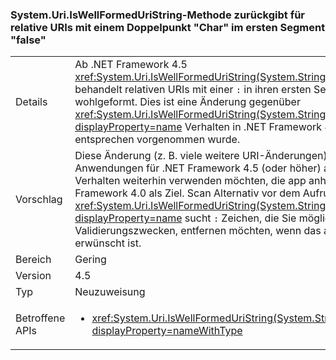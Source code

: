 ### <a name="systemuriiswellformeduristring-method-returns-false-for-relative-uris-with-a-colon-char-in-first-segment"></a>System.Uri.IsWellFormedUriString-Methode zurückgibt für relative URIs mit einem Doppelpunkt "Char" im ersten Segment "false"

|   |   |
|---|---|
|Details|Ab .NET Framework 4.5 <xref:System.Uri.IsWellFormedUriString(System.String,System.UriKind)> behandelt relativen URIs mit einer <code>:</code> in ihren ersten Segment nicht wohlgeformt. Dies ist eine Änderung gegenüber <xref:System.Uri.IsWellFormedUriString(System.String,System.UriKind)?displayProperty=name> Verhalten in .NET Framework 4.0, die an RFC3986 entsprechen vorgenommen wurde.|
|Vorschlag|Diese Änderung (z. B. viele weitere URI-Änderungen) wirkt sich nur auf Anwendungen für .NET Framework 4.5 (oder höher) aus. Um das alte Verhalten weiterhin verwenden möchten, die app anhand der .NET Framework 4.0 als Ziel. Scan Alternativ vor dem Aufruf des URIS <xref:System.Uri.IsWellFormedUriString(System.String,System.UriKind)?displayProperty=name> sucht <code>:</code> Zeichen, die Sie möglicherweise zu Validierungszwecken, entfernen möchten, wenn das alte Verhalten erwünscht ist.|
|Bereich|Gering|
|Version|4.5|
|Typ|Neuzuweisung|
|Betroffene APIs|<ul><li><xref:System.Uri.IsWellFormedUriString(System.String,System.UriKind)?displayProperty=nameWithType></li></ul>|

